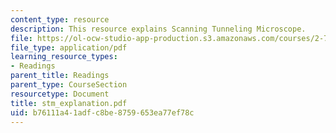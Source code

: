 ```yaml
---
content_type: resource
description: This resource explains Scanning Tunneling Microscope.
file: https://ol-ocw-studio-app-production.s3.amazonaws.com/courses/2-76-multi-scale-system-design-fall-2004/b76111a41adfc8be8759653ea77ef78c_stm_explanation.pdf
file_type: application/pdf
learning_resource_types:
- Readings
parent_title: Readings
parent_type: CourseSection
resourcetype: Document
title: stm_explanation.pdf
uid: b76111a4-1adf-c8be-8759-653ea77ef78c
---
```

